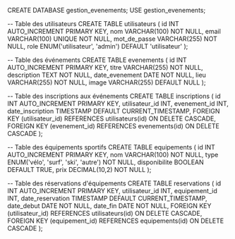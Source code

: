 
CREATE DATABASE gestion_evenements;
USE gestion_evenements;

-- Table des utilisateurs
CREATE TABLE utilisateurs (
    id INT AUTO_INCREMENT PRIMARY KEY,
    nom VARCHAR(100) NOT NULL,
    email VARCHAR(100) UNIQUE NOT NULL,
    mot_de_passe VARCHAR(255) NOT NULL,
    role ENUM('utilisateur', 'admin') DEFAULT 'utilisateur'
);

-- Table des événements
CREATE TABLE evenements (
    id INT AUTO_INCREMENT PRIMARY KEY,
    titre VARCHAR(255) NOT NULL,
    description TEXT NOT NULL,
    date_evenement DATE NOT NULL,
    lieu VARCHAR(255) NOT NULL,
    image VARCHAR(255) DEFAULT NULL
);

-- Table des inscriptions aux événements
CREATE TABLE inscriptions (
    id INT AUTO_INCREMENT PRIMARY KEY,
    utilisateur_id INT,
    evenement_id INT,
    date_inscription TIMESTAMP DEFAULT CURRENT_TIMESTAMP,
    FOREIGN KEY (utilisateur_id) REFERENCES utilisateurs(id) ON DELETE CASCADE,
    FOREIGN KEY (evenement_id) REFERENCES evenements(id) ON DELETE CASCADE
);

-- Table des équipements sportifs
CREATE TABLE equipements (
    id INT AUTO_INCREMENT PRIMARY KEY,
    nom VARCHAR(100) NOT NULL,
    type ENUM('vélo', 'surf', 'ski', 'autre') NOT NULL,
    disponibilite BOOLEAN DEFAULT TRUE,
    prix DECIMAL(10,2) NOT NULL
);

-- Table des réservations d'équipements
CREATE TABLE reservations (
    id INT AUTO_INCREMENT PRIMARY KEY,
    utilisateur_id INT,
    equipement_id INT,
    date_reservation TIMESTAMP DEFAULT CURRENT_TIMESTAMP,
    date_debut DATE NOT NULL,
    date_fin DATE NOT NULL,
    FOREIGN KEY (utilisateur_id) REFERENCES utilisateurs(id) ON DELETE CASCADE,
    FOREIGN KEY (equipement_id) REFERENCES equipements(id) ON DELETE CASCADE
);
